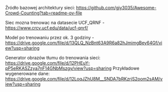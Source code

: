 Źródło bazowej architektury sieci: https://github.com/gjy3035/Awesome-Crowd-Counting?tab=readme-ov-file  

Siec mozna trenowac na datasecie UCF_QRNF - https://www.crcv.ucf.edu/data/ucf-qnrf/

Model po trenowaniu przez ok. 3 godziny - https://drive.google.com/file/d/13QLQ_NzBnt63A9R6a82hJmimgBey64Gf/view?usp=sharing

Generator obrazów tłumu do trenowania sieci: https://drive.google.com/file/d/12PHEuY-pP5eRKASZzya7nF14GNbMszgy/view?usp=sharing
Przykładowe wygenerowane dane: https://drive.google.com/file/d/12LoqJZhU8M__SNDA7bRKzrjS2oom2sAM/view?usp=sharing
